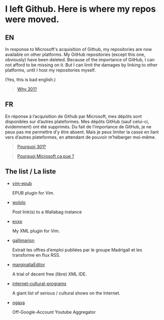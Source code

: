 # I left Github. Here is where my repos were moved.

## EN

In response to Microsoft's acquisition of Github, my repositories are now 
available on other platforms. My GitHub repositories (except this one, 
obviously) have been deleted. Because of the importance of GitHub, I can not 
afford to be missing on it. But I can limit the damages by linking to other 
platforms, until I host my repositories myself.

(Yes, this is bad english.)

> [Why 301?](https://en.wikipedia.org/wiki/HTTP_301)

## FR

En réponse à l’acquisition de Github par Microsoft, mes dépôts sont disponibles 
sur d’autres plateformes. Mes dépôts GitHub (sauf celui-ci, évidemment) ont été
supprimés. Du fait de l’importance de GitHub, je ne peux pas me permettre d’y 
être absent. Mais je peux limiter la casse en liant vers d’autres plateformes, 
en attendant de pouvoir m’héberger moi-même.

> [Pourquoi 301?](https://fr.wikipedia.org/wiki/Erreur_HTTP_301)

> [Pourquoi Microsoft ça pue ?](http://sebsauvage.net/wiki/doku.php?id=microsoft)

## The list / La liste

- [vim-epub](https://framagit.org/etnadji/vim-epub)

    EPUB plugin for Vim.

- [wololo](https://framagit.org/etnadji/wololo)

    Post link(s) to a Wallabag instance

- [evxp](https://framagit.org/etnadji/evxp)

    My XML plugin for Vim.

- [gallimarion](https://framagit.org/etnadji/gallimarion)

    Extrait les offres d’emploi publiées par le groupe Madrigall et les transforme en flux RSS.

- [marginaliaEditor](https://framagit.org/etnadji/marginaliaEditor)

    A trial of decent free (libre) XML IDE.

- [internet-cultural-programs](https://framagit.org/etnadji/internet-cultural-programs)

    A giant list of serious / cultural shows on the Internet.

- [ogaya](https://framagit.org/etnadji/ogaya)

    Off-Google-Account Youtube Aggregator 